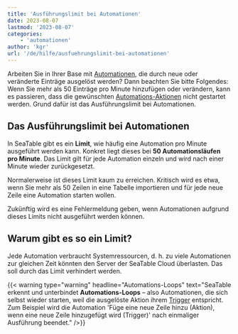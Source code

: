 ```yaml
---
title: 'Ausführungslimit bei Automationen'
date: 2023-08-07
lastmod: '2023-08-07'
categories:
    - 'automationen'
author: 'kgr'
url: '/de/hilfe/ausfuehrungslimit-bei-automationen'
---
```


Arbeiten Sie in Ihrer Base mit [Automationen](https://seatable.io/docs/automationen/funktionsweise-von-automationen/), die durch neue oder veränderte Einträge ausgelöst werden? Dann beachten Sie bitte Folgendes: Wenn Sie mehr als 50 Einträge pro Minute hinzufügen oder verändern, kann es passieren, dass die gewünschten [Automations-Aktionen](https://seatable.io/docs/automationen/automations-aktionen/) nicht gestartet werden. Grund dafür ist das Ausführungslimit bei Automationen.

## Das Ausführungslimit bei Automationen

In SeaTable gibt es ein **Limit**, wie häufig eine Automation pro Minute ausgeführt werden kann. Konkret liegt dieses bei **50 Automationsläufen pro Minute**. Das Limit gilt für jede Automation einzeln und wird nach einer Minute wieder zurückgesetzt.

Normalerweise ist dieses Limit kaum zu erreichen. Kritisch wird es etwa, wenn Sie mehr als 50 Zeilen in eine Tabelle importieren und für jede neue Zeile eine Automation starten wollen.

Zukünftig wird es eine Fehlermeldung geben, wenn Automationen aufgrund dieses Limits nicht ausgeführt werden können.

## Warum gibt es so ein Limit?

Jede Automation verbraucht Systemressourcen, d. h. zu viele Automationen zur gleichen Zeit könnten den Server der SeaTable Cloud überlasten. Das soll durch das Limit verhindert werden.

{{< warning  type="warning" headline="Automations-Loops"  text="SeaTable erkennt und unterbindet **Automations-Loops** – also Automationen, die sich selbst wieder starten, weil die ausgelöste Aktion ihrem [Trigger](https://seatable.io/docs/automationen/automations-trigger/) entspricht. Zum Beispiel wird die Automation 'Füge eine neue Zeile hinzu (Aktion), wenn eine neue Zeile hinzugefügt wird (Trigger)' nach einmaliger Ausführung beendet." />}}

